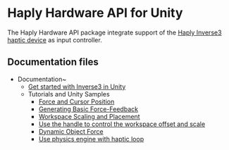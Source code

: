 # Haply Hardware API for Unity

The Haply Hardware API package integrate support of the
[Haply Inverse3 haptic device](https://www.haply.co/inverse3) as input controller.

## Documentation files

- Documentation~
  - [Get started with Inverse3 in Unity](Documentation~/quick-start.md)
  - Tutorials and Unity Samples
    - [Force and Cursor Position](Documentation~/tutorials/01_force-and-position.md)
    - [Generating Basic Force-Feedback](Documentation~/tutorials/02.1_basic-force-feedback.md)
    - [Workspace Scaling and Placement](Documentation~/tutorials/02.2_haptic-workspace.md)
    - [Use the handle to control the workspace offset and scale](Documentation~/tutorials/02.3_workspace-controller.md)
    - [Dynamic Object Force](Documentation~/tutorials/03_dynamic-object.md)
    - [Use physics engine with haptic loop](Documentation~/tutorials/04_physics-effector.md)
